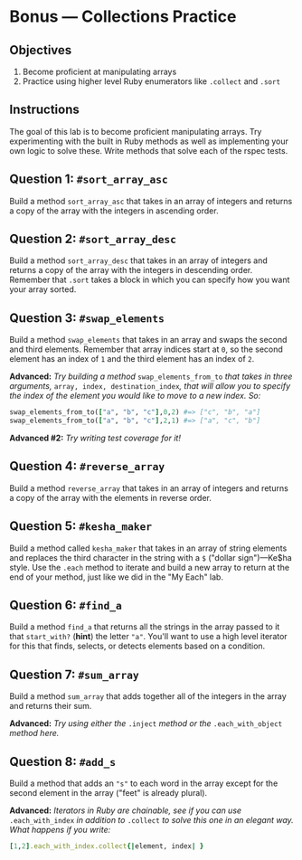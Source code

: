 # Bonus — Collections Practice

## Objectives

1. Become proficient at manipulating arrays
2. Practice using higher level Ruby enumerators like `.collect` and `.sort`

## Instructions

The goal of this lab is to become proficient manipulating arrays. Try experimenting with the built in Ruby methods as well as implementing your own logic to solve these. Write methods that solve each of the rspec tests.

## Question 1: `#sort_array_asc`

Build a method `sort_array_asc` that takes in an array of integers and returns a copy of the array with the integers in ascending order.

## Question 2: `#sort_array_desc`

Build a method `sort_array_desc` that takes in an array of integers and returns a copy of the array with the integers in descending order. Remember that `.sort` takes a block in which you can specify how you want your array sorted.

## Question 3: `#swap_elements`

Build a method `swap_elements` that takes in an array and swaps the second and third elements. Remember that array indices start at `0`, so the second element has an index of `1` and the third element has an index of `2`.

**Advanced:** _Try building a method_ `swap_elements_from_to` _that takes in three arguments,_ `array, index, destination_index`_, that will allow you to specify the index of the element you would like to move to a new index. So:_

```ruby
swap_elements_from_to(["a", "b", "c"],0,2) #=> ["c", "b", "a"]
swap_elements_from_to(["a", "b", "c"],2,1) #=> ["a", "c", "b"]
```

**Advanced #2:** _Try writing test coverage for it!_

## Question 4: `#reverse_array`

Build a method `reverse_array` that takes in an array of integers and returns a copy of the array with the elements in reverse order.

## Question 5: `#kesha_maker`

Build a method called `kesha_maker` that takes in an array of string elements and replaces the third character in the string with a `$` ("dollar sign")—Ke$ha style. Use the `.each` method to iterate and build a new array to return at the end of your method, just like we did in the "My Each" lab.

## Question 6: `#find_a`

Build a method `find_a` that returns all the strings in the array passed to it that `start_with?` (**hint**) the letter `"a"`. You'll want to use a high level iterator for this that finds, selects, or detects elements based on a condition.

## Question 7: `#sum_array`

Build a method `sum_array` that adds together all of the integers in the array and returns their sum.

**Advanced:** _Try using either the_ `.inject` _method or the_ `.each_with_object` _method here._

## Question 8: `#add_s`

Build a method that adds an `"s"` to each word in the array except for the second element in the array ("feet" is already plural).

**Advanced:** _Iterators in Ruby are chainable, see if you can use_ `.each_with_index` _in addition to_ `.collect` _to solve this one in an elegant way. What happens if you write:_

```ruby
[1,2].each_with_index.collect{|element, index| }
```
